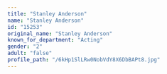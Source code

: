 ```yaml
---
title: "Stanley Anderson"
name: "Stanley Anderson"
id: "15253"
original_name: "Stanley Anderson"
known_for_department: "Acting"
gender: "2"
adult: "false"
profile_path: "/6kHp1SlLRw0NobVdY8X6DbBAPt8.jpg"
---
```

